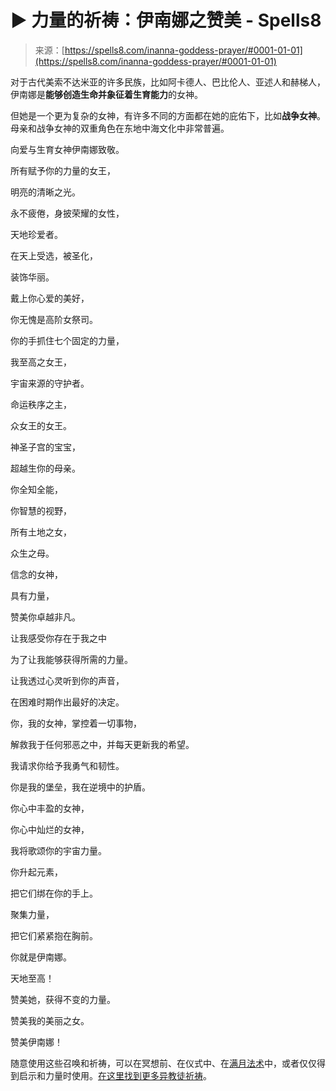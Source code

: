 <!--yml

category: 未分类

日期：2024年6月12日19:57:15

-->

# ▶️ 力量的祈祷：伊南娜之赞美 - Spells8

> 来源：[https://spells8.com/inanna-goddess-prayer/#0001-01-01](https://spells8.com/inanna-goddess-prayer/#0001-01-01)

对于古代美索不达米亚的许多民族，比如阿卡德人、巴比伦人、亚述人和赫梯人，伊南娜是**能够创造生命并象征着生育能力**的女神。

但她是一个更为复杂的女神，有许多不同的方面都在她的庇佑下，比如**战争女神**。母亲和战争女神的双重角色在东地中海文化中非常普遍。

向爱与生育女神伊南娜致敬。

所有赋予你的力量的女王，

明亮的清晰之光。

永不疲倦，身披荣耀的女性，

天地珍爱者。

在天上受选，被圣化，

装饰华丽。

戴上你心爱的美好，

你无愧是高阶女祭司。

你的手抓住七个固定的力量，

我至高之女王，

宇宙来源的守护者。

命运秩序之主，

众女王的女王。

神圣子宫的宝宝，

超越生你的母亲。

你全知全能，

你智慧的视野，

所有土地之女，

众生之母。

信念的女神，

具有力量，

赞美你卓越非凡。

让我感受你存在于我之中

为了让我能够获得所需的力量。

让我透过心灵听到你的声音，

在困难时期作出最好的决定。

你，我的女神，掌控着一切事物，

解救我于任何邪恶之中，并每天更新我的希望。

我请求你给予我勇气和韧性。

你是我的堡垒，我在逆境中的护盾。

你心中丰盈的女神，

你心中灿烂的女神，

我将歌颂你的宇宙力量。

你升起元素，

把它们绑在你的手上。

聚集力量，

把它们紧紧抱在胸前。

你就是伊南娜。

天地至高！

赞美她，获得不变的力量。

赞美我的美丽之女。

赞美伊南娜！

随意使用这些召唤和祈祷，可以在冥想前、在仪式中、在[满月法术](https://spells8.com/full-moon-spells/)中，或者仅仅得到启示和力量时使用。[在这里找到更多异教徒祈祷](https://spells8.com/pagan-prayers-for-cozy-witches/)。
